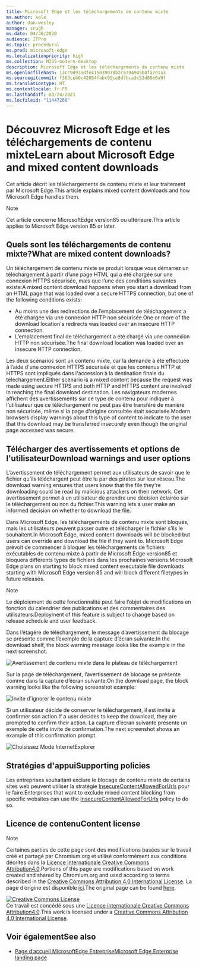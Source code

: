 ```yaml
---
title: Microsoft Edge et les téléchargements de contenu mixte
ms.author: kele
author: dan-wesley
manager: srugh
ms.date: 04/30/2020
audience: ITPro
ms.topic: procedural
ms.prod: microsoft-edge
ms.localizationpriority: high
ms.collection: M365-modern-desktop
description: Microsoft Edge et les téléchargements de contenu mixte
ms.openlocfilehash: 13cc9d935dfe415039078b2ca794945b4fa2d1a3
ms.sourcegitcommit: f363ceb6c42054fabc95ce8d7bca3c52d80e6a9f
ms.translationtype: HT
ms.contentlocale: fr-FR
ms.lasthandoff: 03/24/2021
ms.locfileid: "11447268"
---
```

# <a name="learn-about-microsoft-edge-and-mixed-content-downloads"></a><span data-ttu-id="bd160-103">Découvrez Microsoft Edge et les téléchargements de contenu mixte</span><span class="sxs-lookup"><span data-stu-id="bd160-103">Learn about Microsoft Edge and mixed content downloads</span></span>

<span data-ttu-id="bd160-104">Cet article décrit les téléchargements de contenu mixte et leur traitement par Microsoft Edge.</span><span class="sxs-lookup"><span data-stu-id="bd160-104">This article explains mixed content downloads and how Microsoft Edge handles them.</span></span>

>[!NOTE]
><span data-ttu-id="bd160-105">Cet article concerne MicrosoftEdge version85 ou ultérieure.</span><span class="sxs-lookup"><span data-stu-id="bd160-105">This article applies to Microsoft Edge version 85 or later.</span></span>

## <a name="what-are-mixed-content-downloads"></a><span data-ttu-id="bd160-106">Quels sont les téléchargements de contenu mixte?</span><span class="sxs-lookup"><span data-stu-id="bd160-106">What are mixed content downloads?</span></span>

<span data-ttu-id="bd160-107">Un téléchargement de contenu mixte se produit lorsque vous démarrez un téléchargement à partir d’une page HTML qui a été chargée sur une connexion HTTPS sécurisée, mais que l’une des conditions suivantes existe:</span><span class="sxs-lookup"><span data-stu-id="bd160-107">A mixed content download happens when you start a download from an HTML page that was loaded over a secure HTTPS connection, but one of the following conditions exists:</span></span>

- <span data-ttu-id="bd160-108">Au moins une des redirections de l’emplacement de téléchargement a été chargée via une connexion HTTP non sécurisée.</span><span class="sxs-lookup"><span data-stu-id="bd160-108">One or more of the download location's redirects was loaded over an insecure HTTP connection.</span></span>
- <span data-ttu-id="bd160-109">L’emplacement final de téléchargement a été chargé via une connexion HTTP non sécurisée.</span><span class="sxs-lookup"><span data-stu-id="bd160-109">The final download location was loaded over an insecure HTTP connection.</span></span>

<span data-ttu-id="bd160-110">Les deux scénarios sont un contenu mixte, car la demande a été effectuée à l’aide d'une connexion HTTPS sécurisée et que les contenus HTTP et HTTPS sont impliqués dans l'accession à la destination finale du téléchargement.</span><span class="sxs-lookup"><span data-stu-id="bd160-110">Either scenario is a mixed content because the request was made using secure HTTPS and both HTTP and HTTPS content are involved in reaching the final download destination.</span></span> <span data-ttu-id="bd160-111">Les navigateurs modernes affichent des avertissements sur ce type de contenu pour indiquer à l’utilisateur que ce téléchargement ne peut pas être transféré de manière non sécurisée, même si la page d’origine consultée était sécurisée.</span><span class="sxs-lookup"><span data-stu-id="bd160-111">Modern browsers display warnings about this type of content to indicate to the user that this download may be transferred insecurely even though the original page accessed was secure.</span></span>

## <a name="download-warnings-and-user-options"></a><span data-ttu-id="bd160-112">Télécharger des avertissements et options de l'utilisateur</span><span class="sxs-lookup"><span data-stu-id="bd160-112">Download warnings and user options</span></span>

<span data-ttu-id="bd160-113">L’avertissement de téléchargement permet aux utilisateurs de savoir que le fichier qu’ils téléchargent peut être lu par des pirates sur leur réseau.</span><span class="sxs-lookup"><span data-stu-id="bd160-113">The download warning ensures that users know that the file they're downloading could be read by malicious attackers on their network.</span></span> <span data-ttu-id="bd160-114">Cet avertissement permet à un utilisateur de prendre une décision éclairée sur le téléchargement ou non du fichier.</span><span class="sxs-lookup"><span data-stu-id="bd160-114">This warning lets a user make an informed decision on whether to download the file.</span></span>

<span data-ttu-id="bd160-115">Dans Microsoft Edge, les téléchargements de contenu mixte sont bloqués, mais les utilisateurs peuvent passer outre et télécharger le fichier s’ils le souhaitent.</span><span class="sxs-lookup"><span data-stu-id="bd160-115">In Microsoft Edge, mixed content downloads will be blocked but users can override and download the file if they want to.</span></span> <span data-ttu-id="bd160-116">Microsoft Edge prévoit de commencer à bloquer les téléchargements de fichiers exécutables de contenu mixte à partir de Microsoft Edge version85 et bloquera différents types de fichiers dans les prochaines versions.</span><span class="sxs-lookup"><span data-stu-id="bd160-116">Microsoft Edge plans on starting to block mixed content executable file downloads starting with Microsoft Edge version 85 and will block different filetypes in future releases.</span></span>

> [!NOTE]
> <span data-ttu-id="bd160-117">Le déploiement de cette fonctionnalité peut faire l’objet de modifications en fonction du calendrier des publications et des commentaires des utilisateurs.</span><span class="sxs-lookup"><span data-stu-id="bd160-117">Deployment of this feature is subject to change based on release schedule and user feedback.</span></span>

<!-- The schedule of the block for different filetypes is to be determined and may be impacted by usage data and user feedback. -->

<span data-ttu-id="bd160-118">Dans l’étagère de téléchargement, le message d’avertissement du blocage se présente comme l’exemple de la capture d’écran suivante.</span><span class="sxs-lookup"><span data-stu-id="bd160-118">In the download shelf, the block warning message looks like the example in the next screenshot.</span></span>

 ![Avertissement de contenu mixte dans le plateau de téléchargement](./media/edge-learnmore-mixed-content-downloads/edge-mixed-content-download-tray-warning.png)

<span data-ttu-id="bd160-120">Sur la page de téléchargement, l’avertissement de blocage se présente comme dans la capture d’écran suivante:</span><span class="sxs-lookup"><span data-stu-id="bd160-120">On the download page, the block warning looks like the following screenshot example:</span></span>

 ![Invite d'ignorer le contenu mixte](./media/edge-learnmore-mixed-content-downloads/edge-mixed-content-download-page-warning.png)

<span data-ttu-id="bd160-122">Si un utilisateur décide de conserver le téléchargement, il est invité à confirmer son action.</span><span class="sxs-lookup"><span data-stu-id="bd160-122">If a user decides to keep the download, they are prompted to confirm their action.</span></span> <span data-ttu-id="bd160-123">La capture d’écran suivante présente un exemple de cette invite de confirmation.</span><span class="sxs-lookup"><span data-stu-id="bd160-123">The next screenshot shows an example of this confirmation prompt.</span></span>

 ![Choisissez Mode InternetExplorer](./media/edge-learnmore-mixed-content-downloads/edge-mixed-content-download-override.png)

## <a name="supporting-policies"></a><span data-ttu-id="bd160-125">Stratégies d'appui</span><span class="sxs-lookup"><span data-stu-id="bd160-125">Supporting policies</span></span>

<span data-ttu-id="bd160-126">Les entreprises souhaitant exclure le blocage de contenu mixte de certains sites web peuvent utiliser la stratégie [InsecureContentAllowedForUrls](./microsoft-edge-policies.md#insecurecontentallowedforurls) pour le faire.</span><span class="sxs-lookup"><span data-stu-id="bd160-126">Enterprises that want to exclude mixed content blocking from specific websites can use the [InsecureContentAllowedForUrls](./microsoft-edge-policies.md#insecurecontentallowedforurls) policy to do so.</span></span>

## <a name="content-license"></a><span data-ttu-id="bd160-127">Licence de contenu</span><span class="sxs-lookup"><span data-stu-id="bd160-127">Content license</span></span>

> [!NOTE]
> <span data-ttu-id="bd160-128">Certaines parties de cette page sont des modifications basées sur le travail créé et partagé par Chromium.org et utilisé conformément aux conditions décrites dans la [Licence internationale Creative Commons Attribution4.0](http://creativecommons.org/licenses/by/4.0/).</span><span class="sxs-lookup"><span data-stu-id="bd160-128">Portions of this page are modifications based on work created and shared by Chromium.org and used according to terms described in the [Creative Commons Attribution 4.0 International License](http://creativecommons.org/licenses/by/4.0/).</span></span> <span data-ttu-id="bd160-129">La page d’origine est disponible [ici](https://developers.google.com/web/fundamentals/security/prevent-mixed-content/what-is-mixed-content).</span><span class="sxs-lookup"><span data-stu-id="bd160-129">The original page can be found [here](https://developers.google.com/web/fundamentals/security/prevent-mixed-content/what-is-mixed-content).</span></span>
  
<a rel="license" href="http://creativecommons.org/licenses/by/4.0/"><img alt="Creative Commons License" style="border-width:0" src="https://i.creativecommons.org/l/by/4.0/88x31.png" /></a><br /><span data-ttu-id="bd160-130">Ce travail est concédé sous une <a rel="license" href="http://creativecommons.org/licenses/by/4.0/">Licence internationale Creative Commons Attribution4.0</a>.</span><span class="sxs-lookup"><span data-stu-id="bd160-130">This work is licensed under a <a rel="license" href="http://creativecommons.org/licenses/by/4.0/">Creative Commons Attribution 4.0 International License</a>.</span></span>

## <a name="see-also"></a><span data-ttu-id="bd160-131">Voir également</span><span class="sxs-lookup"><span data-stu-id="bd160-131">See also</span></span>

- [<span data-ttu-id="bd160-132">Page d’accueil MicrosoftEdge Entreprise</span><span class="sxs-lookup"><span data-stu-id="bd160-132">Microsoft Edge Enterprise landing page</span></span>](https://aka.ms/EdgeEnterprise)